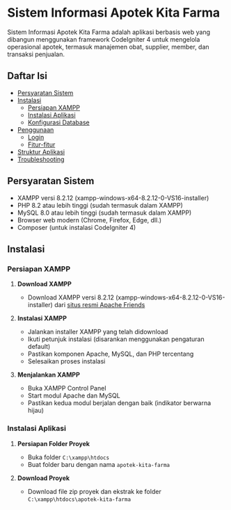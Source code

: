 # Sistem Informasi Apotek Kita Farma

Sistem Informasi Apotek Kita Farma adalah aplikasi berbasis web yang dibangun menggunakan framework CodeIgniter 4 untuk mengelola operasional apotek, termasuk manajemen obat, supplier, member, dan transaksi penjualan.

## Daftar Isi
- [Persyaratan Sistem](#persyaratan-sistem)
- [Instalasi](#instalasi)
  - [Persiapan XAMPP](#persiapan-xampp)
  - [Instalasi Aplikasi](#instalasi-aplikasi)
  - [Konfigurasi Database](#konfigurasi-database)
- [Penggunaan](#penggunaan)
  - [Login](#login)
  - [Fitur-fitur](#fitur-fitur)
- [Struktur Aplikasi](#struktur-aplikasi)
- [Troubleshooting](#troubleshooting)

## Persyaratan Sistem

- XAMPP versi 8.2.12 (xampp-windows-x64-8.2.12-0-VS16-installer)
- PHP 8.2 atau lebih tinggi (sudah termasuk dalam XAMPP)
- MySQL 8.0 atau lebih tinggi (sudah termasuk dalam XAMPP)
- Browser web modern (Chrome, Firefox, Edge, dll.)
- Composer (untuk instalasi CodeIgniter 4)

## Instalasi

### Persiapan XAMPP

1. **Download XAMPP**
   - Download XAMPP versi 8.2.12 (xampp-windows-x64-8.2.12-0-VS16-installer) dari [situs resmi Apache Friends](https://www.apachefriends.org/download.html)

2. **Instalasi XAMPP**
   - Jalankan installer XAMPP yang telah didownload
   - Ikuti petunjuk instalasi (disarankan menggunakan pengaturan default)
   - Pastikan komponen Apache, MySQL, dan PHP tercentang
   - Selesaikan proses instalasi

3. **Menjalankan XAMPP**
   - Buka XAMPP Control Panel
   - Start modul Apache dan MySQL
   - Pastikan kedua modul berjalan dengan baik (indikator berwarna hijau)

### Instalasi Aplikasi

1. **Persiapan Folder Proyek**
   - Buka folder `C:\xampp\htdocs`
   - Buat folder baru dengan nama `apotek-kita-farma`

2. **Download Proyek**
   - Download file zip proyek dan ekstrak ke folder `C:\xampp\htdocs\apotek-kita-farma`
  
